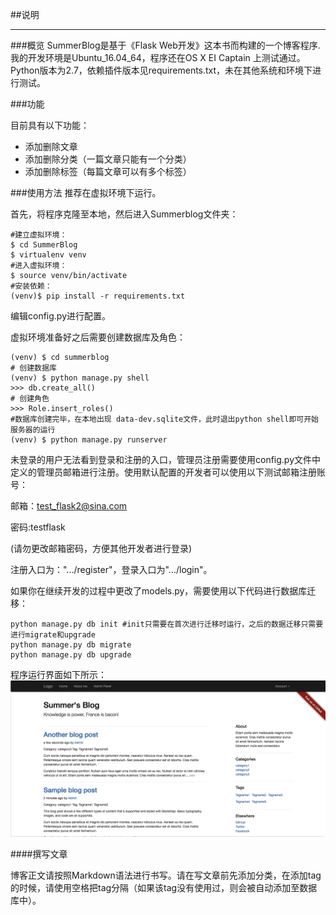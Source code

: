 ##说明
***
###概览
SummerBlog是基于《Flask Web开发》这本书而构建的一个博客程序.
我的开发环境是Ubuntu_16.04_64，程序还在OS X EI Captain 上测试通过。Python版本为2.7，依赖插件版本见requirements.txt，未在其他系统和环境下进行测试。

###功能

目前具有以下功能：

* 添加删除文章
* 添加删除分类（一篇文章只能有一个分类）
* 添加删除标签（每篇文章可以有多个标签）

###使用方法
推荐在虚拟环境下运行。

首先，将程序克隆至本地，然后进入Summerblog文件夹：

```
#建立虚拟环境：
$ cd SummerBlog
$ virtualenv venv
#进入虚拟环境：
$ source venv/bin/activate
#安装依赖：
(venv)$ pip install -r requirements.txt
```
编辑config.py进行配置。

虚拟环境准备好之后需要创建数据库及角色：

```
(venv) $ cd summerblog
# 创建数据库
(venv) $ python manage.py shell
>>> db.create_all()
# 创建角色
>>> Role.insert_roles()
#数据库创建完毕，在本地出现 data-dev.sqlite文件，此时退出python shell即可开始服务器的运行
(venv) $ python manage.py runserver
```
未登录的用户无法看到登录和注册的入口，管理员注册需要使用config.py文件中定义的管理员邮箱进行注册。使用默认配置的开发者可以使用以下测试邮箱注册账号：

邮箱：test_flask2@sina.com

密码:testflask

(请勿更改邮箱密码，方便其他开发者进行登录)

注册入口为：".../register"，登录入口为".../login"。

如果你在继续开发的过程中更改了models.py，需要使用以下代码进行数据库迁移：

```
python manage.py db init #init只需要在首次进行迁移时运行，之后的数据迁移只需要进行migrate和upgrade
python manage.py db migrate
python manage.py db upgrade
```

程序运行界面如下所示：
![screenshot](https://raw.githubusercontent.com/summerliehu/SummerBlog/master/shot.png)

####撰写文章

博客正文请按照Markdown语法进行书写。请在写文章前先添加分类，在添加tag的时候，请使用空格把tag分隔（如果该tag没有使用过，则会被自动添加至数据库中）。
